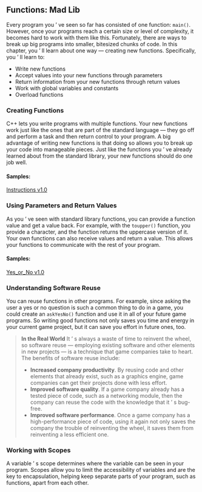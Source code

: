 ## Functions: Mad Lib

Every program you ’ ve seen so far has consisted of one function: `main()`. However, once your programs reach a certain size or level of complexity, it becomes hard to work with them like this. Fortunately, there are ways to break up big programs into smaller, bitesized chunks of code. In this chapter, you ’ ll learn about one way — creating new functions. Specifically, you ’ ll learn to:

- Write new functions
- Accept values into your new functions through parameters
- Return information from your new functions through return values 
- Work with global variables and constants 
- Overload functions

### Creating Functions 
C++ lets you write programs with multiple functions. Your new functions work just like the ones that are part of the standard language — they go off and perform a task and then return control to your program. A big advantage of writing new functions is that doing so allows you to break up your code into manageable pieces. Just like the functions you ’ ve already learned about from the standard library, your new functions should do one job well.

#### Samples:
[Instructions v1.0](./Samples/1.Instructions)

### Using Parameters and Return Values
As you ’ ve seen with standard library functions, you can provide a function value and get a value back. For example, with the `toupper()` function, you provide a character, and the function returns the uppercase version of it. Your own functions can also receive values and return a value. This allows your functions to communicate with the rest of your program.

#### Samples:
[Yes_or_No v1.0](./Samples/2.Yes_or_No)

### Understanding Software Reuse 
You can reuse functions in other programs. For example, since asking the user a yes or no question is such a common thing to do in a game, you could create an `askYesNo()` function and use it in all of your future game programs. So writing good functions not only saves you time and energy in your current game project, but it can save you effort in future ones, too.

> **In the Real World**
> It ’ s always a waste of time to reinvent the wheel, so software reuse — employing existing software and other elements in new projects — is a technique that game companies take to heart. The benefits of software reuse include: 
>- **Increased company productivity**. By reusing code and other elements that already exist, such as a graphics engine, game companies can get their projects done with less effort. 
>- **Improved software quality**. If a game company already has a tested piece of code, such as a networking module, then the company can reuse the code with the knowledge that it ’ s bug-free. 
>- **Improved software performance**. Once a game company has a high-performance piece of code, using it again not only saves the company the trouble of reinventing the wheel, it saves them from reinventing a less efficient one.

### Working with Scopes 
A variable ’ s scope determines where the variable can be seen in your program. Scopes allow you to limit the accessibility of variables and are the key to encapsulation, helping keep separate parts of your program, such as functions, apart from each other.










